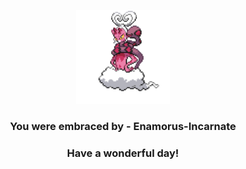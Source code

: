 <p align="center">
    <img src="https://raw.githubusercontent.com/PokeAPI/sprites/master/sprites/pokemon/905.png" width="150" height="150">
</p>
<h3 align="center">You were embraced by - <b>Enamorus-Incarnate</b></h3>
<h3 align="center">Have a wonderful day!</h3>
